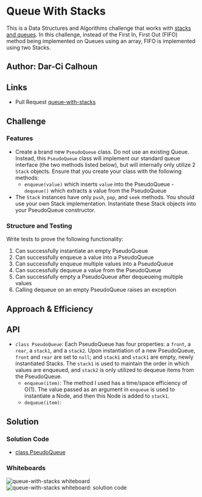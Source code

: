 # Queue With Stacks

This is a Data Structures and Algorithms challenge that works with [stacks and queues](https://codefellows.github.io/common_curriculum/data_structures_and_algorithms/Code_401/class-10/resources/stacks_and_queues.html). In this challenge, instead of the First In, First Out (FIFO) method being implemented on Queues using an array, FIFO is implemented using two Stacks.

## Author: Dar-Ci Calhoun

## Links

- Pull Request [queue-with-stacks](https://github.com/dcalhoun286/data-structures-and-algorithms/pull/36)

## Challenge

### Features

- Create a brand new `PseudoQueue` class. Do not use an existing Queue. Instead, this `PseudoQueue` class will implement our standard queue interface (the two methods listed below), but will internally only utilize 2 `Stack` objects. Ensure that you create your class with the following methods:
  - `enqueue(value)` which inserts `value` into the PseudoQueue
  -`dequeue()` which extracts a value from the PseudoQueue
- The `Stack` instances have only `push`, `pop`, and `seek` methods. You should use your own Stack implementation. Instantiate these Stack objects into your PseudoQueue constructor.

### Structure and Testing

Write tests to prove the following functionality:

1. Can successfully instantiate an empty PseudoQueue
1. Can successfully enqueue a value into a PseudoQueue
1. Can successfully enqueue multiple values into a PseudoQueue
1. Can successfully dequeue a value from the PseudoQueue
1. Can successfully empty a PseudoQueue after dequeueing multiple values
1. Calling dequeue on an empty PseudoQueue raises an exception

## Approach & Efficiency

## API

- `class PseudoQueue`: Each PseudoQueue has four properties: a `front`, a `rear`, a `stack1`, and a `stack2`. Upon instantiation of a new PseudoQueue, `front` and `rear` are set to `null`; and `stack1` and `stack1` are empty, newly instantiated Stacks. The `stack1` is used to maintain the order in which values are enqueued, and `stack2` is only utilized to dequeue items from the PseudoQueue.
  - `enqueue(item)`: The method I used has a time/space efficiency of O(1). The value passed as an argument in `enqueue` is used to instantiate a Node, and then this Node is added to `stack1`.
  - `dequeue(item)`:

## Solution

### Solution Code

- [class PseudoQueue](lib/queue-with-stacks.js)

### Whiteboards

![queue-with-stacks whiteboard]()
![queue-with-stacks whiteboard: solution code]()
